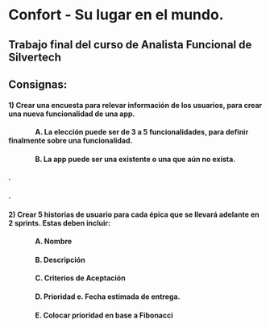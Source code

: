 # Confort - Su lugar en el mundo.
## Trabajo final del curso de Analista Funcional de Silvertech

## Consignas:
#### 1) Crear una encuesta para relevar información de los usuarios, para crear una nueva funcionalidad de una app. 
#### &nbsp;&nbsp;&nbsp;&nbsp;&nbsp;&nbsp;&nbsp;&nbsp;&nbsp;&nbsp;&nbsp;&nbsp;&nbsp;&nbsp;&nbsp;&nbsp;A. La elección puede ser de 3 a 5 funcionalidades, para definir finalmente sobre una funcionalidad. 
#### &nbsp;&nbsp;&nbsp;&nbsp;&nbsp;&nbsp;&nbsp;&nbsp;&nbsp;&nbsp;&nbsp;&nbsp;&nbsp;&nbsp;&nbsp;&nbsp;B. La app puede ser una existente o una que aún no exista. 
#### .                                       
#### .                                         
#### 2) Crear 5 historias de usuario para cada épica que se llevará adelante en 2 sprints. Estas deben incluir:
#### &nbsp;&nbsp;&nbsp;&nbsp;&nbsp;&nbsp;&nbsp;&nbsp;&nbsp;&nbsp;&nbsp;&nbsp;&nbsp;&nbsp;&nbsp;&nbsp;A. Nombre 
#### &nbsp;&nbsp;&nbsp;&nbsp;&nbsp;&nbsp;&nbsp;&nbsp;&nbsp;&nbsp;&nbsp;&nbsp;&nbsp;&nbsp;&nbsp;&nbsp;B. Descripción 
#### &nbsp;&nbsp;&nbsp;&nbsp;&nbsp;&nbsp;&nbsp;&nbsp;&nbsp;&nbsp;&nbsp;&nbsp;&nbsp;&nbsp;&nbsp;&nbsp;C. Criterios de Aceptación 
#### &nbsp;&nbsp;&nbsp;&nbsp;&nbsp;&nbsp;&nbsp;&nbsp;&nbsp;&nbsp;&nbsp;&nbsp;&nbsp;&nbsp;&nbsp;&nbsp;D. Prioridad e. Fecha estimada de entrega. 
#### &nbsp;&nbsp;&nbsp;&nbsp;&nbsp;&nbsp;&nbsp;&nbsp;&nbsp;&nbsp;&nbsp;&nbsp;&nbsp;&nbsp;&nbsp;&nbsp;E. Colocar prioridad en base a Fibonacci 


